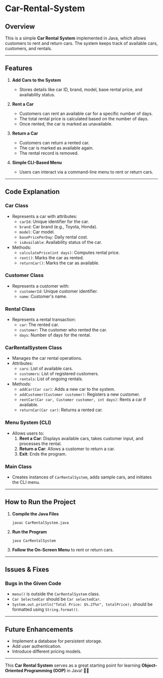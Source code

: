 # Car-Rental-System


## Overview
This is a simple **Car Rental System** implemented in Java, which allows customers to rent and return cars. The system keeps track of available cars, customers, and rentals.

---

## Features
1. **Add Cars to the System**  
   - Stores details like car ID, brand, model, base rental price, and availability status.

2. **Rent a Car**  
   - Customers can rent an available car for a specific number of days.
   - The total rental price is calculated based on the number of days.
   - Once rented, the car is marked as unavailable.

3. **Return a Car**  
   - Customers can return a rented car.
   - The car is marked as available again.
   - The rental record is removed.

4. **Simple CLI-Based Menu**  
   - Users can interact via a command-line menu to rent or return cars.

---

## Code Explanation

### **Car Class**
- Represents a car with attributes:
  - `carId`: Unique identifier for the car.
  - `brand`: Car brand (e.g., Toyota, Honda).
  - `model`: Car model.
  - `basePricePerDay`: Daily rental cost.
  - `isAvailable`: Availability status of the car.
- Methods:
  - `calculatePrice(int days)`: Computes rental price.
  - `rent()`: Marks the car as rented.
  - `returnCar()`: Marks the car as available.

### **Customer Class**
- Represents a customer with:
  - `customerId`: Unique customer identifier.
  - `name`: Customer's name.

### **Rental Class**
- Represents a rental transaction:
  - `car`: The rented car.
  - `customer`: The customer who rented the car.
  - `days`: Number of days for the rental.

### **CarRentalSystem Class**
- Manages the car rental operations.
- Attributes:
  - `cars`: List of available cars.
  - `customers`: List of registered customers.
  - `rentals`: List of ongoing rentals.
- Methods:
  - `addCar(Car car)`: Adds a new car to the system.
  - `addCustomer(Customer customer)`: Registers a new customer.
  - `rentCar(Car car, Customer customer, int days)`: Rents a car if available.
  - `returnCar(Car car)`: Returns a rented car.

### **Menu System (CLI)**
- Allows users to:
  1. **Rent a Car**: Displays available cars, takes customer input, and processes the rental.
  2. **Return a Car**: Allows a customer to return a car.
  3. **Exit**: Ends the program.

### **Main Class**
- Creates instances of `CarRentalSystem`, adds sample cars, and initiates the CLI menu.

---

## How to Run the Project
1. **Compile the Java Files**
   ```
   javac CarRentalSystem.java
   ```
2. **Run the Program**
   ```
   java CarRentalSystem
   ```
3. **Follow the On-Screen Menu** to rent or return cars.

---

## Issues & Fixes
### **Bugs in the Given Code**
- `menu()` is outside the `CarRentalSystem` class.
- `Car SelectedCar` should be `Car selectedCar`.
- `System.out.println("Total Price: $%.2f%n", totalPrice);` should be formatted using `String.format()`.

---

## Future Enhancements
- Implement a database for persistent storage.
- Add user authentication.
- Introduce different pricing models.

---

This **Car Rental System** serves as a great starting point for learning **Object-Oriented Programming (OOP)** in Java! 🚗💨